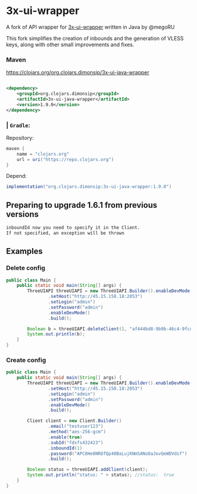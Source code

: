 # 3x-ui-wrapper

A fork of API wrapper for [3x-ui-wrapper](https://github.com/MHSanaei/3x-ui) written in Java by @megoRU

This fork simplifies the creation of inbounds and the generation of VLESS keys, along with other small improvements and fixes.

### Maven

https://clojars.org/org.clojars.dimonsip/3x-ui-java-wrapper

```xml

<dependency>
    <groupId>org.clojars.dimonsip</groupId>
    <artifactId>3x-ui-java-wrapper</artifactId>
    <version>1.9.0</version>
</dependency>
```

### | `Gradle`:
Repository:
```groovy
maven {
    name = "clojars.org"
    url = uri("https://repo.clojars.org")
}
```
Depend:
```groovy
implementation("org.clojars.dimonsip:3x-ui-java-wrapper:1.9.0")
```
## Preparing to upgrade 1.6.1 from previous versions

```html
inboundId now you need to specify it in the Client. 
If not specified, an exception will be thrown
```

## Examples

### Delete config

```java
public class Main {
    public static void main(String[] args) {
        ThreeUIAPI threeUIAPI = new ThreeUIAPI.Builder().enableDevMode()
                .setHost("http://45.15.158.18:2053")
                .setLogin("admin")
                .setPassword("admin")
                .enableDevMode()
                .build();

        Boolean b = threeUIAPI.deleteClient(1, "af444bd8-9b9b-46c4-9fcd-971153852d89"); //or email 432fdgd
        System.out.println(b);
    }
}
```

### Create config
```java
public class Main {
    public static void main(String[] args) {
        ThreeUIAPI threeUIAPI = new ThreeUIAPI.Builder().enableDevMode()
                .setHost("http://45.15.158.18:2053")
                .setLogin("admin")
                .setPassword("admin")
                .enableDevMode()
                .build();

        Client client = new Client.Builder()
                .email("testuser123")
                .method("aes-256-gcm")
                .enable(true)
                .subId("fdsfs432423")
                .inboundId(1)
                .password("APC8He0NRDfQp40BaLujKNmSANoOaJovQeWDVdsf")
                .build();

        Boolean status = threeUIAPI.addClient(client);
        System.out.println("status: " + status); //status:  true
    }
}
```
